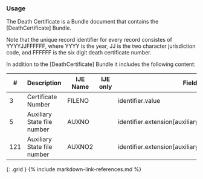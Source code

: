 ### Usage
The Death Certificate is a Bundle document that contains the [DeathCertificate] Bundle.

Note that the unique record identifier for every record consistes of YYYYJJFFFFFF, where YYYY is the year, JJ is the two character jurisdiction code, and FFFFFF is the six digit death certificate number.

In addition to  the [DeathCertificate] Bundle it includes the following content:

| **#** |  **Description**   |  **IJE Name**   | IJE only |  **Field**  |  **Type**  | **Value Set**  |
| ---------| ------------- | ------------ | ---------- |---------- | -------- | -------- |
| 3 | Certificate Number | FILENO| |identifier.value | string(6) |  | 
| 5 | Auxiliary State file number | AUXNO| |identifier.extension[auxiliaryStateIdentifier1].value | string(12) |  | 
| 121 | Auxiliary State file number | AUXNO2| |identifier.extension[auxiliaryStateIdentifier2].value | string(12) |  | 
{: .grid }
{% include markdown-link-references.md %}
